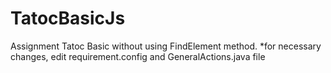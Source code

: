 # TatocBasicJs
Assignment Tatoc Basic without using FindElement method.
*for necessary changes, edit requirement.config and GeneralActions.java file
